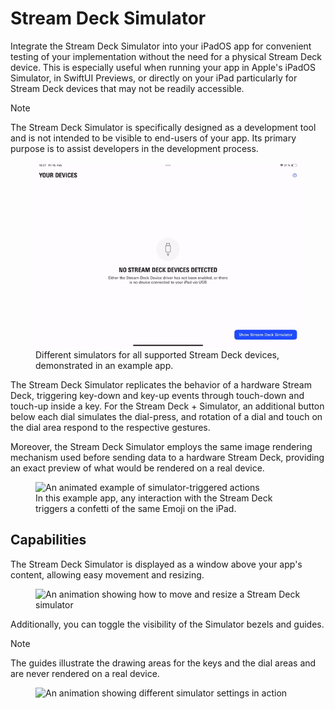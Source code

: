 # Stream Deck Simulator
Integrate the Stream Deck Simulator into your iPadOS app for convenient testing of your implementation without the need for a physical Stream Deck device. This is especially useful when running your app in Apple's iPadOS Simulator, in SwiftUI Previews, or directly on your iPad particularly for Stream Deck devices that may not be readily accessible.

> [!NOTE]
> The Stream Deck Simulator is specifically designed as a development tool and is not intended to be visible to end-users of your app. Its primary purpose is to assist developers in the development process.

<figure>
    <img alt="An animated example of different Stream Deck simulators" src="_images/simulator_devices.gif">
    <figcaption>Different simulators for all supported Stream Deck devices, demonstrated in an example app.</figcaption>
</figure>

The Stream Deck Simulator replicates the behavior of a hardware Stream Deck, triggering key-down and key-up events through touch-down and touch-up inside a key. For the Stream Deck + Simulator, an additional button below each dial simulates the dial-press, and rotation of a dial and touch on the dial area respond to the respective gestures.

Moreover, the Stream Deck Simulator employs the same image rendering mechanism used before sending data to a hardware Stream Deck, providing an exact preview of what would be rendered on a real device.

<figure>
    <img alt="An animated example of simulator-triggered actions" src="_images/simulator_events.gif">
    <figcaption>In this example app, any interaction with the Stream Deck triggers a confetti of the same Emoji on the iPad.</figcaption>
</figure>

## Capabilities

The Stream Deck Simulator is displayed as a window above your app's content, allowing easy movement and resizing.

<figure>
    <img alt="An animation showing how to move and resize a Stream Deck simulator" src="_images/simulator_size_position.gif">
</figure>

Additionally, you can toggle the visibility of the Simulator bezels and guides.

> [!NOTE]
> The guides illustrate the drawing areas for the keys and the dial areas and are never rendered on a real device.

<figure>
    <img alt="An animation showing different simulator settings in action" src="_images/simulator_options.gif">
</figure>
